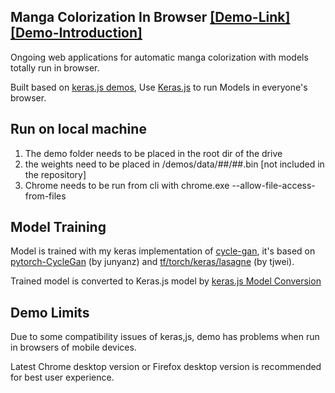 
## Manga Colorization In Browser [[Demo-Link]](http://47.98.46.70) [[Demo-Introduction]](https://zhuanlan.zhihu.com/p/34672860)

Ongoing web applications for automatic manga colorization with models totally run in browser. 

Built based on [keras.js demos](https://transcranial.github.io/keras-js), Use [Keras.js](https://github.com/transcranial/keras-js) to run Models in everyone's browser.

## Run on local machine

1. The demo folder needs to be placed in the root dir of the drive
2. the weights need to be placed in /demos/data/##/##.bin [not included in the repository]
3. Chrome needs to be run from cli with chrome.exe --allow-file-access-from-files


## Model Training

Model is trained with my keras implementation of [cycle-gan](https://github.com/MingwangLin/cyclegan-keras/blob/master/CycleGAN-keras.ipynb), it's based on [pytorch-CycleGan](https://github.com/junyanz/pytorch-CycleGAN-and-pix2pix) (by junyanz) and [tf/torch/keras/lasagne](https://github.com/tjwei/GANotebooks) (by tjwei).

Trained model is converted to Keras.js model by [keras.js Model Conversion](https://transcranial.github.io/keras-js-docs/conversion/)

## Demo Limits

Due to some compatibility issues of keras,js, demo has problems when run in browsers of mobile devices. 

Latest Chrome desktop version or Firefox desktop version is recommended for best user experience.


